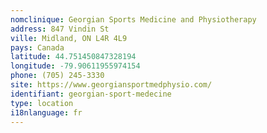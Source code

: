 ```yaml
---
nomclinique: Georgian Sports Medicine and Physiotherapy
address: 847 Vindin St
ville: Midland, ON L4R 4L9
pays: Canada
latitude: 44.751450847328194
longitude: -79.90611955974154
phone: (705) 245-3330
site: https://www.georgiansportmedphysio.com/
identifiant: georgian-sport-medecine
type: location
i18nlanguage: fr
---
```

